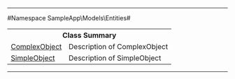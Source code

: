 - - -

#Namespace SampleApp\Models\Entities#

<table class="title">
<tr><th colspan="2" class="title">Class Summary</th></tr>
<tr><td class="name"><a href="https://github.com/JeyDotC/Hirudo-docs/blob/master/sampleapp/models/entities/complexobject.html">ComplexObject</a></td><td class="description">Description of ComplexObject</td></tr>
<tr><td class="name"><a href="https://github.com/JeyDotC/Hirudo-docs/blob/master/sampleapp/models/entities/simpleobject.html">SimpleObject</a></td><td class="description">Description of SimpleObject</td></tr>
</table>

- - -

